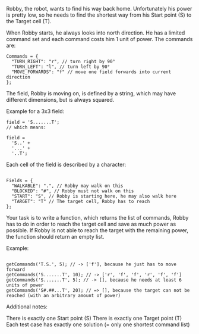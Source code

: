 Robby, the robot, wants to find his way back home. Unfortunately his power is pretty low, so he needs to find the shortest way from his Start point (S) to the Target cell (T).

When Robby starts, he always looks into north direction. He has a limited command set and each command costs him 1 unit of power. The commands are:

```
Commands = {
  "TURN_RIGHT": "r", // turn right by 90°
  "TURN_LEFT": "l", // turn left by 90°
  "MOVE_FORWARDS": "f" // move one field forwards into current direction
};
```

The field, Robby is moving on, is defined by a string, which may have different dimensions, but is always squared.

Example for a 3x3 field:

```
field = 'S.......T';
// which means:

field =
  'S..' +
  '...' +
  '..T';
```

Each cell of the field is described by a character:

```

Fields = {
  "WALKABLE": ".", // Robby may walk on this
  "BLOCKED": "#", // Robby must not walk on this
  "START": "S", // Robby is starting here, he may also walk here
  "TARGET": "T" // The target cell, Robby has to reach
};
```

Your task is to write a function, which returns the list of commands, Robby has to do in order to reach the target cell and save as much power as possible. If Robby is not able to reach the target with the remaining power, the function should return an empty list.

Example:

```

getCommands('T.S.', 5); // -> ['f'], because he just has to move forward
getCommands('S.......T', 10); // -> ['r', 'f', 'f', 'r', 'f', 'f']
getCommands('S.......T', 5); // -> [], because he needs at least 6 units of power
getCommands('S#.##...T', 20); // => [], because the target can not be reached (with an arbitrary amount of power)
```

Additional notes:

There is exactly one Start point (S)
There is exactly one Target point (T)
Each test case has exactly one solution (= only one shortest command list)
